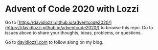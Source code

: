 # Advent of Code 2020 with Lozzi

Go to [https://davidlozzi.github.io/adventcode2020/](https://davidlozzi.github.io/adventcode2020/) to browse this repo. Go to issues above to share your thoughts, ideas, problems, or questions.

Go to [davidlozzi.com](https://davidlozzi.com) to follow along on my blog.
